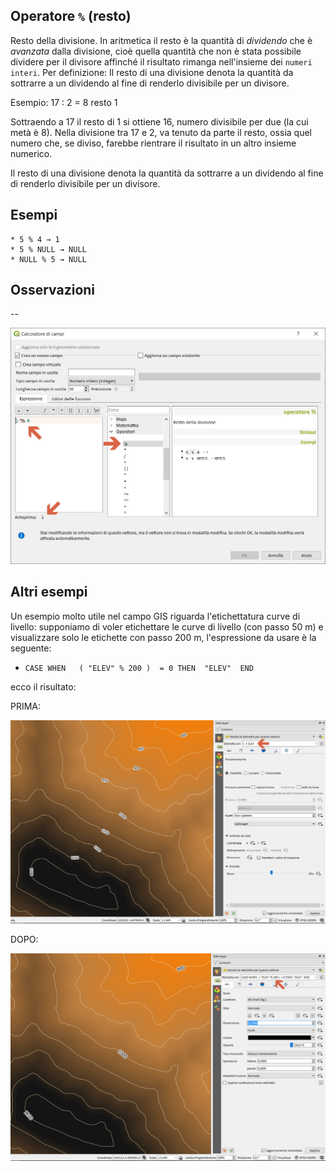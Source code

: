 ## Operatore `%` (resto)

Resto della divisione.
In aritmetica il resto è la quantità di *dividendo* che è _avanzata_ dalla divisione, cioè quella quantità che non è stata possibile dividere per il divisore affinché il risultato rimanga nell'insieme dei `numeri interi`.
Per definizione: Il resto di una divisione denota la quantità da sottrarre a un dividendo al fine di renderlo divisibile per un divisore.

Esempio:
17 : 2 = 8 resto 1

Sottraendo a 17 il resto di 1 si ottiene 16, numero divisibile per due (la cui metà è 8). Nella divisione tra 17 e 2, va tenuto da parte il resto, ossia quel numero che, se diviso, farebbe rientrare il risultato in un altro insieme numerico.

Il resto di una divisione denota la quantità da sottrarre a un dividendo al fine di renderlo
divisibile per un divisore.

## Esempi
```
* 5 % 4 → 1
* 5 % NULL → NULL
* NULL % 5 → NULL
```

## Osservazioni

--

<img src="/img/operatori/resto1.png">

## Altri esempi

Un esempio molto utile nel campo GIS riguarda l'etichettatura curve di livello: supponiamo di voler etichettare le curve di livello (con passo 50 m) e visualizzare solo le etichette con passo 200 m, l'espressione da usare è la seguente:

* `CASE WHEN   ( "ELEV" % 200 )  = 0 THEN  "ELEV"  END`

ecco il risultato:

PRIMA:

<img src="/img/operatori/resto2.png">

DOPO:

<img src="/img/operatori/resto3.png">